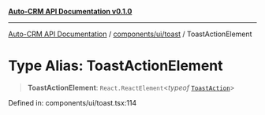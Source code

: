 [**Auto-CRM API Documentation v0.1.0**](../../../../README.md)

***

[Auto-CRM API Documentation](../../../../README.md) / [components/ui/toast](../README.md) / ToastActionElement

# Type Alias: ToastActionElement

> **ToastActionElement**: `React.ReactElement`\<*typeof* [`ToastAction`](../functions/ToastAction.md)\>

Defined in: components/ui/toast.tsx:114
